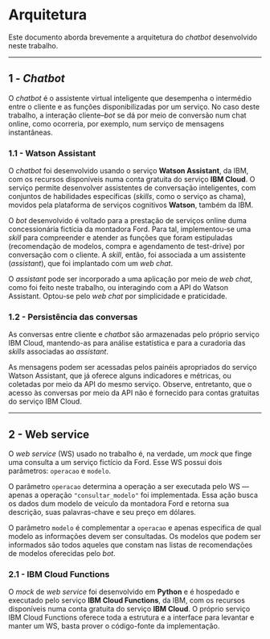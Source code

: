 # Arquitetura

Este documento aborda brevemente a arquitetura do _chatbot_ desenvolvido neste trabalho.

-----

## 1 - _Chatbot_

O _chatbot_ é o assistente virtual inteligente que desempenha o intermédio entre o cliente e as funções disponibilizadas por um serviço. No caso deste trabalho, a interação cliente–_bot_ se dá por meio de conversão num chat online, como ocorreria, por exemplo, num serviço de mensagens instantâneas.

### 1.1 - Watson Assistant

O _chatbot_ foi desenvolvido usando o serviço **Watson Assistant**, da IBM, com os recursos disponíveis numa conta gratuita do serviço **IBM Cloud**. O serviço permite desenvolver assistentes de conversação inteligentes, com conjuntos de habilidades específicas (_skills_, como o serviço as chama), movidos pela plataforma de serviços cognitivos **Watson**, também da IBM.

O _bot_ desenvolvido é voltado para a prestação de serviços online duma concessionária fictícia da montadora Ford. Para tal, implementou-se uma _skill_ para compreender e atender as funções que foram estipuladas (recomendação de modelos, compra e agendamento de test-drive) por conversação com o cliente. A _skill_, então, foi associada a um assistente (_assistant_), que foi implantado com um _web chat_.

O _assistant_ pode ser incorporado a uma aplicação por meio de _web chat_, como foi feito neste trabalho, ou interagindo com a API do Watson Assistant. Optou-se pelo _web chat_ por simplicidade e praticidade.

### 1.2 - Persistência das conversas

As conversas entre cliente e _chatbot_ são armazenadas pelo próprio serviço IBM Cloud, mantendo-as para análise estatística e para a curadoria das _skills_ associadas ao _assistant_.

As mensagens podem ser acessadas pelos painéis apropriados do serviço Watson Assistant, que já oferece alguns indicadores e métricas, ou coletadas por meio da API do mesmo serviço. Observe, entretanto, que o acesso às conversas por meio da API não é fornecido para contas gratuitas do serviço IBM Cloud.

-----

## 2 - Web service

O _web service_ (WS) usado no trabalho é, na verdade, um _mock_ que finge uma consulta a um serviço fictício da Ford. Esse WS possui dois parâmetros: `operacao` e `modelo`.

O parâmetro `operacao` determina a operação a ser executada pelo WS — apenas a operação `"consultar_modelo"` foi implementada. Essa ação busca os dados dum modelo de veículo da montadora Ford e retorna sua descrição, suas palavras-chave e seu preço em dólares.

O parâmetro `modelo` é complementar a `operacao` e apenas especifica de qual modelo as informações devem ser consultadas. Os modelos que podem ser informados são todos aqueles que constam nas listas de recomendações de modelos oferecidas pelo _bot_.

### 2.1 - IBM Cloud Functions

O _mock_ de _web service_ foi desenvolvido em **Python** e é hospedado e executado pelo serviço **IBM Cloud Functions**, da IBM, com os recursos disponíveis numa conta gratuita do serviço **IBM Cloud**. O próprio serviço IBM Cloud Functions oferece toda a estrutura e a interface para levantar e manter um WS, basta prover o código-fonte da implementação.
